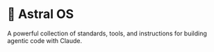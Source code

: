 # 🚀 Astral OS

A powerful collection of standards, tools, and instructions for building agentic code with Claude.
